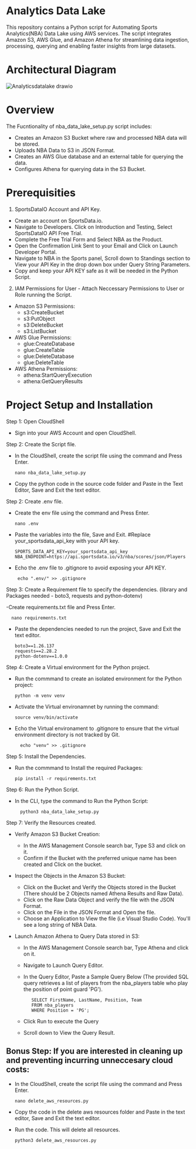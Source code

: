 # Analytics Data Lake
This repository contains a Python script for Automating Sports Analytics(NBA) Data Lake using AWS services. The script integrates  Amazon S3, AWS Glue, and Amazon Athena for streamlining data ingestion, processing, querying and enabling faster insights from large datasets.

# Architectural Diagram
![Analyticsdatalake drawio](https://github.com/user-attachments/assets/2321cd1f-7a78-45c1-b558-96019f5c7984)


# Overview
The Fucntionality of nba_data_lake_setup.py script includes:
- Creates an Amazon S3 Bucket where raw and processed NBA data will be stored.
- Uploads NBA Data to S3 in JSON Format.
- Creates an AWS Glue database and an external table for querying the data.
- Configures Athena for querying data in the S3 Bucket.

# Prerequisities
1.  SportsDataIO Account and API Key.
- Create an account on SportsData.io.
- Navigate to Developers. Click on Introduction and Testing, Select SportsDataIO API Free Trial.
- Complete the Free Trial Form and Select NBA as the Product.
- Open the Confirmation Link Sent to your Email and Click on Launch Developer Portal.
- Navigate to NBA in the Sports panel, Scroll down to Standings section to View your API Key in the drop down box under Query String Parameters.
- Copy and keep your API KEY safe as it will be needed in the Python Script.
   
2.   IAM Permissions for User - Attach Neccessary Permissions to User or Role running the Script.
- Amazon S3 Permissions:
  - s3:CreateBucket
  - s3:PutObject
  - s3:DeleteBucket
  - s3:ListBucket
- AWS Glue Permissions:
  - glue:CreateDatabase
  - glue:CreateTable
  - glue:DeleteDatabase
  - glue:DeleteTable
- AWS Athena Permissions:
  - athena:StartQueryExecution
  - athena:GetQueryResults

 # Project Setup and Installation
 
Step 1: Open CloudShell
- Sign into your AWS Account and open CloudShell.


Step 2: Create the Script file.
- In the CloudShell, create the script file using the command and Press Enter.

      nano nba_data_lake_setup.py

- Copy the python code in the source code folder and Paste in the Text Editor, Save and Exit the text editor.

  
Step 2: Create .env file.

- Create the env file using the command and Press Enter.

      nano .env

- Paste the variables into the file, Save and Exit. #Replace your_sportsdata_api_key with your API key.

      SPORTS_DATA_API_KEY=your_sportsdata_api_key  
      NBA_ENDPOINT=https://api.sportsdata.io/v3/nba/scores/json/Players
  
- Echo the .env file to .gitignore to avoid exposing your API KEY.

       echo ".env/" >> .gitignore


Step 3: Create a Requirement file to specify the dependencies. (library and Packages needed - boto3, requests and python-dotenv)

-Create requirements.txt file and Press Enter.

      nano requirements.txt

- Paste the dependencies needed to run the project, Save and Exit the text editor.

      boto3==1.26.137
      requests==2.28.2
      python-dotenv==1.0.0
  
Step 4: Create a Virtual environment for the Python project.

- Run the commmand to create an isolated environment for the Python project:

      python -m venv venv
  
- Activate the Virtual environamnet by running the command: 

      source venv/bin/activate

- Echo the Virtual environament to .gitignore to ensure that the virtual environment directory is not tracked by Git.

        echo "venv" >> .gitignore

Step 5: Install the Dependencies.

- Run the commmand to Install the required Packages: 

      pip install -r requirements.txt
  
Step 6: Run the Python Script.

- In the CLI, type the command to Run the Python Script:

        python3 nba_data_lake_setup.py

Step 7:  Verify the Resources created.

- Verify Amazon S3 Bucket Creation:
  - In the AWS Management Console search bar, Type S3 and click on it.
  - Confirm if the Bucket with the preferred unique name has been created and Click on the bucket.
    
- Inspect the Objects in the Amazon S3 Bucket:
  - Click on the Bucket and Verify the Objects stored in the Bucket (There should be 2 Objects named Athena Results and Raw Data).
  - Click on the Raw Data Object and verify the file with the JSON Format.
  - Click on the File in the JSON Format and Open the file.
  - Choose an Application to View the file (i.e Visual Studio Code). You'll see a long string of NBA Data.
      
- Launch Amazon Athena to Query Data stored in S3:
  -  In the AWS Management Console search bar, Type Athena and click on it.
  -  Navigate to Launch Query Editor.
  -  In the Query Editor, Paste a Sample Query Below (The provided SQL query retrieves a list of players from the nba_players table who play the position of point guard 'PG').

            SELECT FirstName, LastName, Position, Team
            FROM nba_players
            WHERE Position = 'PG';
     
  - Click Run to execute the Query
  - Scroll down to View the Query Result.

## Bonus Step: If you are interested in cleaning up and preventing incurring unneccesary cloud costs:
- In the CloudShell, create the script file using the command and Press Enter.

      nano delete_aws_resources.py

- Copy the code in the delete aws resources folder and Paste in the text editor, Save and Exit the text editor.
- Run the code. This will delete all resources.

      python3 delete_aws_resources.py


  





    

